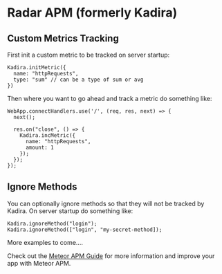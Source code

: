 # Radar APM (formerly Kadira)

## Custom Metrics Tracking

First init a custom metric to be tracked on server startup:

```
Kadira.initMetric({
  name: "httpRequests",
  type: "sum" // can be a type of sum or avg
})
```

Then where you want to go ahead and track a metric do something like:
```
WebApp.connectHandlers.use('/', (req, res, next) => {
  next();

  res.on("close", () => {
    Kadira.incMetric({
      name: "httpRequests",
      amount: 1
    });
  });
});
```

## Ignore Methods

You can optionally ignore methods so that they will not be tracked by Kadira. On server startup do something like:

```
Kadira.ignoreMethod("login");
Kadira.ignoreMethod(["login", "my-secret-method]);
```

More examples to come....

Check out the [Meteor APM Guide](http://galaxy-guide.meteor.com/apm-getting-started.html) for more information and improve your app with Meteor APM.
